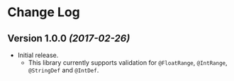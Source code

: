 Change Log
==========

Version 1.0.0 *(2017-02-26)*
----------------------------

* Initial release.
     * This library currently supports validation for `@FloatRange`, `@IntRange`, `@StringDef` and `@IntDef`.
